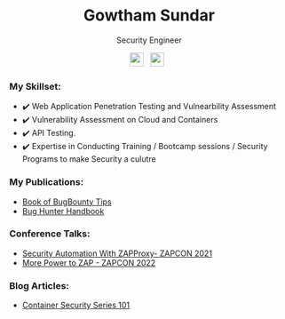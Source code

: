 

<!--
### Hi there 👋
**gowth4m/gowth4m** is a ✨ _special_ ✨ repository because its `README.md` (this file) appears on your GitHub profile.

Here are some ideas to get you started:

- 🔭 I’m currently working on ...
- 🌱 I’m currently learning ...
- 👯 I’m looking to collaborate on ...
- 🤔 I’m looking for help with ...
- 💬 Ask me about ...
- 📫 How to reach me: ...
- 😄 Pronouns: ...
- ⚡ Fun fact: ...
<img src="https://media.giphy.com/media/hvRJCLFzcasrR4ia7z/giphy.gif" width="25px">
-->


<div align="center">
  <h1> Gowtham Sundar </h1>
  <p>  Security Engineer
</p>
</div>
 
<p align='center'> 
<a href="https://www.linkedin.com/in/gowtham-sundar-6669b380/"><img height="25" src="https://img.shields.io/badge/LinkedIn-0077B5?style=for-the-badge&logo=linkedin&logoColor=white"></a>&nbsp;&nbsp;
<a href="https://twitter.com/@gowsundar"><img height="25" src="https://img.shields.io/badge/twitter-%231DA1F2.svg?&style=for-the-badge&logo=twitter&logoColor=white"></a>&nbsp;&nbsp;

### My Skillset: 

- ✔️ Web Application Penetration Testing and Vulnearbility Assessment
- ✔️ Vulnerability Assessment on Cloud and Containers
- ✔️ API Testing. 
- ✔️ Expertise in Conducting Training / Bootcamp sessions / Security Programs to make Security a culutre

### My Publications: 

  - [Book of BugBounty Tips](https://gowsundar.gitbook.io/book-of-bugbounty-tips/)
  - [Bug Hunter Handbook](https://gowthams.gitbook.io/bughunter-handbook/)

### Conference Talks:
  
  - [Security Automation With ZAPProxy- ZAPCON 2021](https://www.youtube.com/watch?v=hLNLBcY0L-M)
  - [More Power to ZAP - ZAPCON 2022](https://www.youtube.com/watch?v=N4OEtVCda6s)

### Blog Articles:
  
  - [Container Security Series 101](https://faun.pub/container-security-101-scanning-images-for-vulnerabilities-8030af2441ba)

